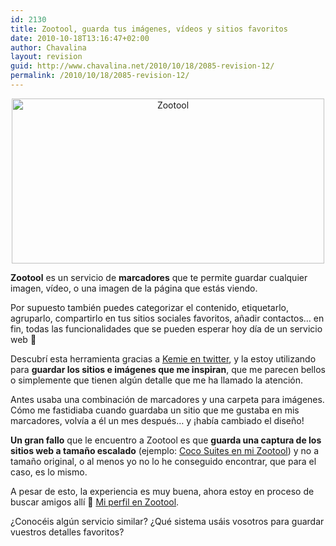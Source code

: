 ```yaml
---
id: 2130
title: Zootool, guarda tus imágenes, vídeos y sitios favoritos
date: 2010-10-18T13:16:47+02:00
author: Chavalina
layout: revision
guid: http://www.chavalina.net/2010/10/18/2085-revision-12/
permalink: /2010/10/18/2085-revision-12/
---
```

<p style="text-align: center;">
  <a href="http://zootool.com"><img class="aligncenter size-large wp-image-2086" title="Zootool" src="http://www.chavalina.net/imagenes/2010/10/Zootool_1287334465404-500x264.png" alt="Zootool" width="500" height="264" srcset="http://www.chavalina.net/imagenes/2010/10/Zootool_1287334465404-500x264.png 500w, http://www.chavalina.net/imagenes/2010/10/Zootool_1287334465404-300x158.png 300w, http://www.chavalina.net/imagenes/2010/10/Zootool_1287334465404.png 786w" sizes="(max-width: 500px) 100vw, 500px" /></a>
</p>

**Zootool** es un servicio de **marcadores** que te permite guardar cualquier imagen, vídeo, o una imagen de la página que estás viendo.

Por supuesto también puedes categorizar el contenido, etiquetarlo, agruparlo, compartirlo en tus sitios sociales favoritos, añadir contactos… en fin, todas las funcionalidades que se pueden esperar hoy día de un servicio web 🙂

Descubrí esta herramienta gracias a [Kemie en twitter](http://twitter.com/kemie/statuses/25033713156), y la estoy utilizando para **guardar los sitios e imágenes que me inspiran**, que me parecen bellos o simplemente que tienen algún detalle que me ha llamado la atención.

Antes usaba una combinación de marcadores y una carpeta para imágenes. Cómo me fastidiaba cuando guardaba un sitio que me gustaba en mis marcadores, volvía a él un mes después… y ¡había cambiado el diseño!

**Un gran fallo** que le encuentro a Zootool es que **guarda una captura de los sitios web a tamaño escalado** (ejemplo: [Coco Suites en mi Zootool](http://zootool.com/watch/47h)) y no a tamaño original, o al menos yo no lo he conseguido encontrar, que para el caso, es lo mismo.

A pesar de esto, la experiencia es muy buena, ahora estoy en proceso de buscar amigos allí 🙂 <a href="http://zootool.com/user/chavalina/" target="_blank">Mi perfil en Zootool</a>.

¿Conocéis algún servicio similar? ¿Qué sistema usáis vosotros para guardar vuestros detalles favoritos?